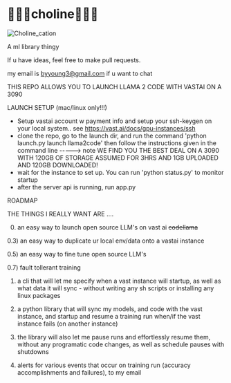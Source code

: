 # 🍳🍳🍳choline🍳🍳🍳
![Choline_cation](https://github.com/bdytx5/choline/assets/32812705/f4805d1d-c06e-4c44-a0fc-4b8433387911)

A ml library thingy 

If u have ideas, feel free to make pull requests.     
     
my email is byyoung3@gmail.com if u want to chat

THIS REPO ALLOWS YOU TO LAUNCH LLAMA 2 CODE WITH VASTAI ON A 3090


LAUNCH SETUP (mac/linux only!!!)

- Setup vastai account w payment info and setup your ssh-keygen on your local system.. see https://vast.ai/docs/gpu-instances/ssh
- clone the repo, go to the launch dir, and run the command 'python launch.py launch llama2code' then follow the instructions given in the command line 
-----> note WE FIND YOU THE BEST DEAL ON A 3090 WITH 120GB OF STORAGE ASSUMED FOR 3HRS AND 1GB UPLOADED AND 120GB DOWNLOADED!
- wait for the instance to set up. You can run 'python status.py' to monitor startup 
- after the server api is running, run app.py 



ROADMAP 


THE THINGS I REALLY WANT ARE .... 

0) an easy way to launch open source LLM's on vast ai  ~~codellama~~

0.3) an easy way to duplicate ur local env/data onto a vastai instance

0.5) an easy way to fine tune open source LLM's 

0.7) fault tollerant training 

1) a cli that will let me specify when a vast instance will startup, as well as what data it will sync - without writing any sh scripts or installing any linux packages 

2) a python library that will sync my models, and code with the vast instance, and startup and resume a training run when/if the vast instance fails (on another instance) 

3) the library will also let me pause runs and effortlessly resume them, without any programatic code changes, as well as schedule pauses with shutdowns  
4) alerts for various events that occur on training run (accuracy accomplishments and failures), to my email 
